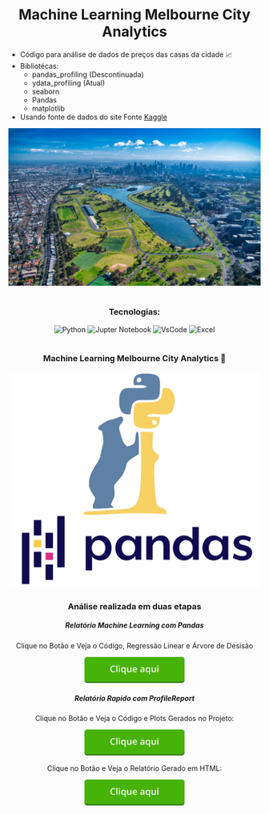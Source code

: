 <div align='center'>
<h1>Machine Learning Melbourne City Analytics</h1>
</div>

* Código para análise de dados de preços das casas da cidade 📈
* Bibliotécas:
    * pandas_profiling (Descontinuada)
    * ydata_profiling (Atual)
    * seaborn
    * Pandas
    * matplotlib
* Usando fonte de dados do site Fonte [Kaggle](https://www.kaggle.com/datasets/dansbecker/melbourne-housing-snapshot?select=melb_data.csv)

<div align='center'>
    <img alt='Button'width='600px' src='price_house_melbourne/assets/img/melbourne_city.jpg'/>
</div>


#

<div align='center'>
    <h3>Tecnologias:</h3>
    <div>
        <img
        alt='Python'
        width='40px'
        src='https://cdn.jsdelivr.net/gh/devicons/devicon/icons/python/python-original-wordmark.svg'/>
        <img
        alt='Jupter Notebook'
        width='40px'
        src='https://cdn.jsdelivr.net/gh/devicons/devicon/icons/jupyter/jupyter-original.svg'/>
        <img
        alt='VsCode'
        width='40px'
        src='https://cdn.jsdelivr.net/gh/devicons/devicon/icons/vscode/vscode-original.svg'/>
        <img
        alt='Excel'
        width='40px'
        src='https://upload.wikimedia.org/wikipedia/commons/3/34/Microsoft_Office_Excel_%282019%E2%80%93present%29.svg'/>
    </div>
</div>

#

<div align='center'>
    <h3>Machine Learning Melbourne City Analytics 📄</h3>
    <img alt='Pandas' width='500px' src='./price_house_melbourne/assets/img/pandas-python.png'/>
    <h3>Análise realizada em duas etapas</h3>
    <h5>Relatório Machine Learning com Pandas</h5>
    <p>Clique no Botão e Veja o Código, Regressão Linear e Árvore de Desisão</p>
    <a href='https://github.com/Brunonavarrooficial/MachineLearning_MelbourneAnalytics/blob/main/price_house_melbourne/house_price_preview.ipynb'><img alt='Button'width='200px' src='./price_house_melbourne/assets/img/image.png'/></a>
    <h5>Relatório Rapido com ProfileReport</h5>
    <p>Clique no Botão e Veja o Código e Plots Gerados no Projeto:</p>
    <a href='https://github.com/Brunonavarrooficial/MachineLearning_MelbourneAnalytics/blob/main/price_house_melbourne/house_price_preview_ProfileReport.ipynb'><img alt='Button'width='200px' src='./price_house_melbourne/assets/img/image.png'/></a>
    <p>Clique no Botão e Veja o Relatório Gerado em HTML:</p>
    <a href='https://github.com/Brunonavarrooficial/MachineLearning_MelbourneAnalytics/blob/main/price_house_melbourne/assets/docs/profile.html'><img alt='Button'width='200px' src='./price_house_melbourne/assets/img/image.png'/></a>
</div>
